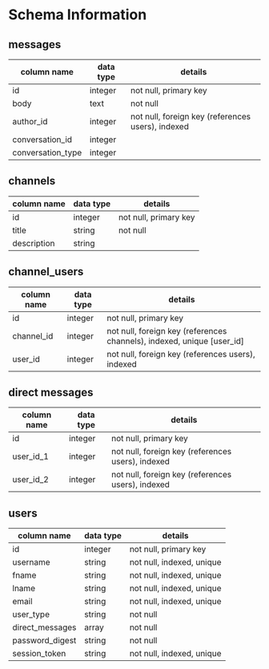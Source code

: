 # Schema Information

## messages
column name         | data type | details
--------------------|-----------|-----------------------
id                  | integer   | not null, primary key
body                | text      | not null
author_id           | integer   | not null, foreign key (references users), indexed
conversation_id     | integer   |
conversation_type   | integer   |

## channels
column name | data type | details
------------|-----------|-----------------------
id          | integer   | not null, primary key
title       | string    | not null
description | string    |

## channel_users
column name | data type | details
------------|-----------|-----------------------
id          | integer   | not null, primary key
channel_id  | integer   | not null, foreign key (references channels), indexed, unique [user_id]
user_id     | integer   | not null, foreign key (references users), indexed

## direct messages
column name | data type | details
------------|-----------|-----------------------
id          | integer   | not null, primary key
user_id_1     | integer   | not null, foreign key (references users), indexed
user_id_2     | integer   | not null, foreign key (references users), indexed


## users
column name     | data type | details
----------------|-----------|-----------------------
id              | integer   | not null, primary key
username        | string    | not null, indexed, unique
fname           | string    | not null, indexed, unique
lname           | string    | not null, indexed, unique
email           | string    | not null, indexed, unique
user_type       | string    | not null
direct_messages | array     | not null
password_digest | string    | not null
session_token   | string    | not null, indexed, unique
